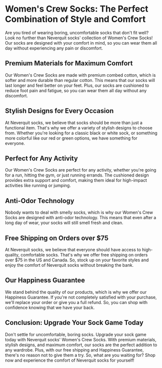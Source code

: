 # Women's Crew Socks: The Perfect Combination of Style and Comfort

Are you tired of wearing boring, uncomfortable socks that don't fit well? Look no further than Neverquit socks' collection of Women's Crew Socks! Our socks are designed with your comfort in mind, so you can wear them all day without experiencing any pain or discomfort.

## Premium Materials for Maximum Comfort

Our Women's Crew Socks are made with premium combed cotton, which is softer and more durable than regular cotton. This means that our socks will last longer and feel better on your feet. Plus, our socks are cushioned to reduce foot pain and fatigue, so you can wear them all day without any discomfort.

## Stylish Designs for Every Occasion

At Neverquit socks, we believe that socks should be more than just a functional item. That's why we offer a variety of stylish designs to choose from. Whether you're looking for a classic black or white sock, or something more colorful like our red or green options, we have something for everyone.

## Perfect for Any Activity

Our Women's Crew Socks are perfect for any activity, whether you're going for a run, hitting the gym, or just running errands. The cushioned design provides extra support and comfort, making them ideal for high-impact activities like running or jumping.

## Anti-Odor Technology

Nobody wants to deal with smelly socks, which is why our Women's Crew Socks are designed with anti-odor technology. This means that even after a long day of wear, your socks will still smell fresh and clean.

## Free Shipping on Orders over $75

At Neverquit socks, we believe that everyone should have access to high-quality, comfortable socks. That's why we offer free shipping on orders over $75 in the US and Canada. So, stock up on your favorite styles and enjoy the comfort of Neverquit socks without breaking the bank.

## Our Happiness Guarantee

We stand behind the quality of our products, which is why we offer our Happiness Guarantee. If you're not completely satisfied with your purchase, we'll replace your order or give you a full refund. So, you can shop with confidence knowing that we have your back.

## Conclusion: Upgrade Your Sock Game Today

Don't settle for uncomfortable, boring socks. Upgrade your sock game today with Neverquit socks' Women's Crew Socks. With premium materials, stylish designs, and maximum comfort, our socks are the perfect addition to any wardrobe. Plus, with our free shipping and Happiness Guarantee, there's no reason not to give them a try. So, what are you waiting for? Shop now and experience the comfort of Neverquit socks for yourself!